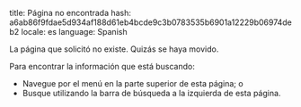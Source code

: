 title: Página no encontrada
hash: a6ab86f9fdae5d934af188d61eb4bcde9c3b0783535b6901a12229b06974deb2
locale: es
language: Spanish

La página que solicitó no existe. Quizás se haya movido.

Para encontrar la información que está buscando:

- Navegue por el menú en la parte superior de esta página; o
- Busque utilizando la barra de búsqueda a la izquierda de esta página.